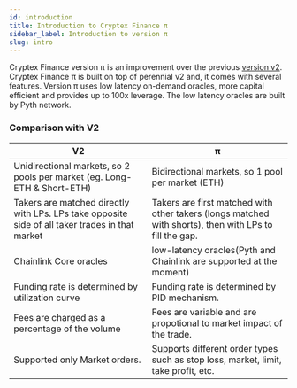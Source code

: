 ```yaml
---
id: introduction
title: Introduction to Cryptex Finance π
sidebar_label: Introduction to version π
slug: intro
---
```


Cryptex Finance version π is an improvement over the previous [version v2](../v2/intro). 
Cryptex Finance π is built on top of perennial v2 and, it comes with several features.
Version π uses low latency on-demand oracles, more capital efficient and provides up to 100x leverage.
The low latency oracles are built by Pyth network.

### Comparison with V2

| V2                                                                                              | π                                                                                                      |
|-------------------------------------------------------------------------------------------------|--------------------------------------------------------------------------------------------------------|
| Unidirectional markets, so 2 pools per market (eg. Long-ETH & Short-ETH)                        | Bidirectional markets, so 1 pool per market (ETH)                                                      |
 | Takers are matched directly with LPs. LPs take opposite side of all taker trades in that market | Takers are first matched with other takers (longs matched with shorts), then with LPs to fill the gap. |
| Chainlink Core oracles                                                                          | low-latency oracles(Pyth and Chainlink are supported at the moment)                                    |
| Funding rate is determined by utilization curve                                                 | Funding rate is determined by PID mechanism.                                                           |
| Fees are charged as a percentage of the volume                                                  | Fees are variable and are propotional to market impact of the trade.                                   |
| Supported only Market orders.                                                                   | Supports different order types such as stop loss, market, limit, take profit, etc.                     |

